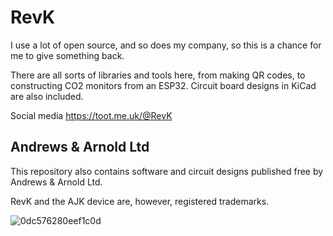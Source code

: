 # RevK

I use a lot of open source, and so does my company, so this is a chance for me to give something back.

There are all sorts of libraries and tools here, from making QR codes, to constructing CO2 monitors from an ESP32. Circuit board designs in KiCad are also included.

Social media https://toot.me.uk/@RevK

## Andrews & Arnold Ltd

This repository also contains software and circuit designs published free by Andrews & Arnold Ltd.

RevK and the AJK device are, however, registered trademarks.

![0dc576280eef1c0d](https://user-images.githubusercontent.com/996983/212053244-3f69c59e-5847-4ce7-8f30-9ef50ff6016b.jpeg)
